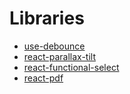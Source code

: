 # Libraries

- [use-debounce](https://www.npmjs.com/package/use-debounce)
- [react-parallax-tilt](https://github.com/mkosir/react-parallax-tilt)
- [react-functional-select](https://github.com/based-ghost/react-functional-select)
- [react-pdf](https://react-pdf.org/)
